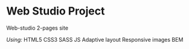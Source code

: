 # **Web Studio Project**

Web-studio 2-pages site 

_Using:_ 
  HTML5 
  CSS3
  SASS 
  JS
  Adaptive layout
  Responsive images
  BEM
  